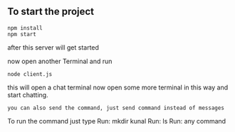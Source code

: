 ## To start the project
    npm install
    npm start

    

   after this server will get started

   now open another Terminal and run

    node client.js 


   this will open a chat terminal
   now open some more terminal in this way and start chatting.

    you can also send the command, just send command instead of messages

   To run the command just type
     Run: mkdir kunal
     Run: ls
     Run: any command